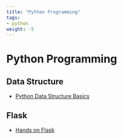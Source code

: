 ```yaml
---
title: "Python Programming"
tags:
- python
weight: -5
---
```


# Python Programming

## Data Structure

* [Python Data Structure Basics](notes/python-data-structure-basics.md)

## Flask

* [Hands on Flask](notes/hands-on-flask.md)
